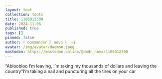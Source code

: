 ```yaml
---
layout: toot
collection: toots
title: 1106012300
date: 2024-11-06
published: true
tags: []
pinned: false
author: ⸸ commander ░ nova ⸸ :~$
avatar: /img/avatar/daemon.jpeg
mastodon: https://mastodon.online/@cmdr_nova/1106012300
---
```


“Abloobloo I’m leaving, I’m taking my thousands of dollars and leaving the country”I’m taking a nail and puncturing all the tires on your car

